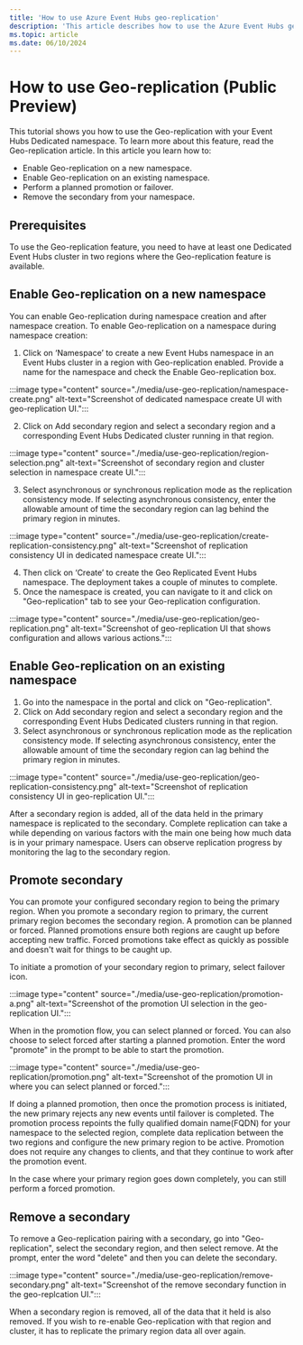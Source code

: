 ```yaml
---
title: 'How to use Azure Event Hubs geo-replication'
description: 'This article describes how to use the Azure Event Hubs geo-replication feature'
ms.topic: article
ms.date: 06/10/2024
--- 
```

# How to use Geo-replication (Public Preview)
 
This tutorial shows you how to use the Geo-replication with your Event Hubs Dedicated namespace. To learn more about this feature, read the Geo-replication article. In this article you learn how to:
-	Enable Geo-replication on a new namespace.
-	Enable Geo-replication on an existing namespace.
-	Perform a planned promotion or failover.
-	Remove the secondary from your namespace.

## Prerequisites
To use the Geo-replication feature, you need to have at least one Dedicated Event Hubs cluster in two regions where the Geo-replication feature is available.
 
## Enable Geo-replication on a new namespace
 
You can enable Geo-replication during namespace creation and after namespace creation. 
To enable Geo-replication on a namespace during namespace creation:
 
1.	Click on ‘Namespace’ to create a new Event Hubs namespace in an Event Hubs cluster in a region with Geo-replication enabled. Provide a name for the namespace and check the Enable Geo-replication box.

 :::image type="content" source="./media/use-geo-replication/namespace-create.png" alt-text="Screenshot of dedicated namespace create UI with geo-replication UI.":::
 
2.	Click on Add secondary region and select a secondary region and a corresponding Event Hubs Dedicated cluster running in that region. 

 :::image type="content" source="./media/use-geo-replication/region-selection.png" alt-text="Screenshot of secondary region and cluster selection in namespace create UI.":::
 
3.	Select asynchronous or synchronous replication mode as the replication consistency mode. If selecting asynchronous consistency, enter the allowable amount of time the secondary region can lag behind the primary region in minutes.
 
 :::image type="content" source="./media/use-geo-replication/create-replication-consistency.png" alt-text="Screenshot of replication consistency UI in dedicated namespace create UI."::: 
 
4.	Then click on ‘Create’ to create the Geo Replicated Event Hubs namespace. The deployment takes a couple of minutes to complete. 
5.	Once the namespace is created, you can navigate to it and click on "Geo-replication" tab to see your Geo-replication configuration. 

 :::image type="content" source="./media/use-geo-replication/geo-replication.png" alt-text="Screenshot of geo-replication UI that shows configuration and allows various actions."::: 
 
## Enable Geo-replication on an existing namespace
1.	Go into the namespace in the portal and click on "Geo-replication".
2.	Click on Add secondary region and select a secondary region and the corresponding Event Hubs Dedicated clusters running in that region.
3.	Select asynchronous or synchronous replication mode as the replication consistency mode. If selecting asynchronous consistency, enter the allowable amount of time the secondary region can lag behind the primary region in minutes.

 :::image type="content" source="./media/use-geo-replication/geo-replication-consistency.png" alt-text="Screenshot of replication consistency UI in geo-replication UI."::: 
 
After a secondary region is added, all of the data held in the primary namespace is replicated to the secondary. Complete replication can take a while depending on various factors with the main one being how much data is in your primary namespace. Users can observe replication progress by monitoring the lag to the secondary region.

## Promote secondary
You can promote your configured secondary region to being the primary region. When you promote a secondary region to primary, the current primary region becomes the secondary region. A promotion can be planned or forced. Planned promotions ensure both regions are caught up before accepting new traffic. Forced promotions take effect as quickly as possible and doesn't wait for things to be caught up.

To initiate a promotion of your secondary region to primary, select failover icon. 

 :::image type="content" source="./media/use-geo-replication/promotion-a.png" alt-text="Screenshot of the promotion UI selection in the geo-replication UI.":::

When in the promotion flow, you can select planned or forced. You can also choose to select forced after starting a planned promotion. Enter the word "promote" in the prompt to be able to start the promotion.

 :::image type="content" source="./media/use-geo-replication/promotion.png" alt-text="Screenshot of the promotion UI in where you can select planned or forced.":::
 
If doing a planned promotion, then once the promotion process is initiated, the new primary rejects any new events until failover is completed. The promotion process repoints the fully qualified domain name(FQDN) for your namespace to the selected region, complete data replication between the two regions and configure the new primary region to be active. Promotion does not require any changes to clients, and that they continue to work after the promotion event.

In the case where your primary region goes down completely, you can still perform a forced promotion. 

## Remove a secondary
To remove a Geo-replication pairing with a secondary, go into "Geo-replication", select the secondary region, and then select remove. At the prompt, enter the word "delete" and then you can delete the secondary. 

 :::image type="content" source="./media/use-geo-replication/remove-secondary.png" alt-text="Screenshot of the remove secondary function in the geo-replcation UI.":::

When a secondary region is removed, all of the data that it held is also removed. If you wish to re-enable Geo-replication with that region and cluster, it has to replicate the primary region data all over again. 

